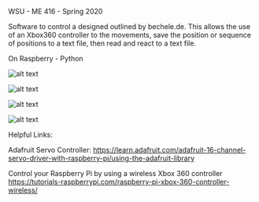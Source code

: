   
WSU - ME 416 - Spring 2020

Software to control a designed outlined by bechele.de. 
This allows the use of an Xbox360 controller to the movements, save the position or sequence of positions to a text file, then read and react to a text file.

On Raspberry - Python

![alt text](https://github.com/senselessness/Gleason-Eye-Tracker/blob/master/ME%20416/IMG_20200421_174041.jpg)

![alt text](https://github.com/senselessness/Gleason-Eye-Tracker/blob/master/ME%20416/IMG_20200421_174045.jpg)

![alt text](https://github.com/senselessness/Gleason-Eye-Tracker/blob/master/ME%20416/IMG_20200421_174052.jpg)

![alt text](https://github.com/senselessness/Gleason-Eye-Tracker/blob/master/ME%20416/IMG_20200430_101328.jpg)

Helpful Links: 

Adafruit Servo Controller:
https://learn.adafruit.com/adafruit-16-channel-servo-driver-with-raspberry-pi/using-the-adafruit-library

Control your Raspberry Pi by using a wireless Xbox 360 controller
https://tutorials-raspberrypi.com/raspberry-pi-xbox-360-controller-wireless/

